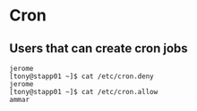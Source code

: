 # Cron
## Users that can create cron jobs
```
jerome
[tony@stapp01 ~]$ cat /etc/cron.deny
jerome
[tony@stapp01 ~]$ cat /etc/cron.allow
ammar
```
